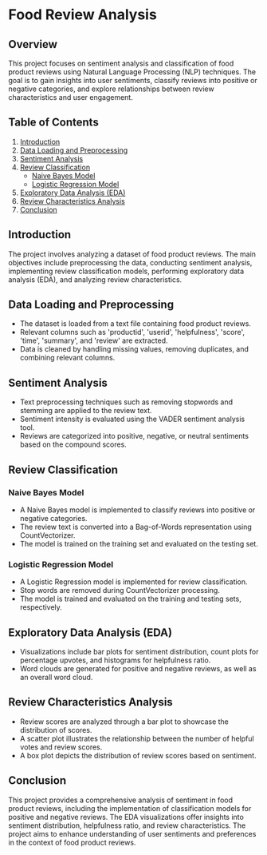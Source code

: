 # Food Review Analysis

## Overview

This project focuses on sentiment analysis and classification of food product reviews using Natural Language Processing (NLP) techniques. The goal is to gain insights into user sentiments, classify reviews into positive or negative categories, and explore relationships between review characteristics and user engagement.

## Table of Contents

1. [Introduction](#introduction)
2. [Data Loading and Preprocessing](#data-loading-and-preprocessing)
3. [Sentiment Analysis](#sentiment-analysis)
4. [Review Classification](#review-classification)
    - [Naive Bayes Model](#naive-bayes-model)
    - [Logistic Regression Model](#logistic-regression-model)
5. [Exploratory Data Analysis (EDA)](#exploratory-data-analysis)
6. [Review Characteristics Analysis](#review-characteristics-analysis)
7. [Conclusion](#conclusion)

## Introduction

The project involves analyzing a dataset of food product reviews. The main objectives include preprocessing the data, conducting sentiment analysis, implementing review classification models, performing exploratory data analysis (EDA), and analyzing review characteristics.

## Data Loading and Preprocessing

- The dataset is loaded from a text file containing food product reviews.
- Relevant columns such as 'productid', 'userid', 'helpfulness', 'score', 'time', 'summary', and 'review' are extracted.
- Data is cleaned by handling missing values, removing duplicates, and combining relevant columns.

## Sentiment Analysis

- Text preprocessing techniques such as removing stopwords and stemming are applied to the review text.
- Sentiment intensity is evaluated using the VADER sentiment analysis tool.
- Reviews are categorized into positive, negative, or neutral sentiments based on the compound scores.

## Review Classification

### Naive Bayes Model

- A Naive Bayes model is implemented to classify reviews into positive or negative categories.
- The review text is converted into a Bag-of-Words representation using CountVectorizer.
- The model is trained on the training set and evaluated on the testing set.

### Logistic Regression Model

- A Logistic Regression model is implemented for review classification.
- Stop words are removed during CountVectorizer processing.
- The model is trained and evaluated on the training and testing sets, respectively.

## Exploratory Data Analysis (EDA)

- Visualizations include bar plots for sentiment distribution, count plots for percentage upvotes, and histograms for helpfulness ratio.
- Word clouds are generated for positive and negative reviews, as well as an overall word cloud.

## Review Characteristics Analysis

- Review scores are analyzed through a bar plot to showcase the distribution of scores.
- A scatter plot illustrates the relationship between the number of helpful votes and review scores.
- A box plot depicts the distribution of review scores based on sentiment.

## Conclusion

This project provides a comprehensive analysis of sentiment in food product reviews, including the implementation of classification models for positive and negative reviews. The EDA visualizations offer insights into sentiment distribution, helpfulness ratio, and review characteristics. The project aims to enhance understanding of user sentiments and preferences in the context of food product reviews.
